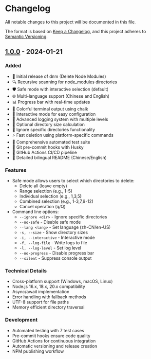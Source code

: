 # Changelog

All notable changes to this project will be documented in this file.

The format is based on [Keep a Changelog](https://keepachangelog.com/en/1.0.0/),
and this project adheres to [Semantic Versioning](https://semver.org/spec/v2.0.0.html).

## [1.0.0] - 2024-01-21

### Added
- 🎉 Initial release of dnm (Delete Node Modules)
- 🔍 Recursive scanning for node_modules directories
- 🛡️ Safe mode with interactive selection (default)
- 🌐 Multi-language support (Chinese and English)
- 📊 Progress bar with real-time updates
- 🎨 Colorful terminal output using chalk
- 💬 Interactive mode for easy configuration
- 📝 Advanced logging system with multiple levels
- 📏 Optional directory size calculation
- 🚫 Ignore specific directories functionality
- ⚡ Fast deletion using platform-specific commands
- 🧪 Comprehensive automated test suite
- 🔧 Git pre-commit hooks with Husky
- 🚀 GitHub Actions CI/CD pipeline
- 📖 Detailed bilingual README (Chinese/English)

### Features
- Safe mode allows users to select which directories to delete:
  - Delete all (leave empty)
  - Range selection (e.g., 1-5)
  - Individual selection (e.g., 1,3,5)
  - Combined selection (e.g., 1-3,7,9-12)
  - Cancel operation (q/Q)
- Command line options:
  - `--ignore <dir>` - Ignore specific directories
  - `--no-safe` - Disable safe mode
  - `--lang <lang>` - Set language (zh-CN/en-US)
  - `-s, --size` - Show directory sizes
  - `-i, --interactive` - Interactive mode
  - `-f, --log-file` - Write logs to file
  - `-l, --log-level` - Set log level
  - `--no-progress` - Disable progress bar
  - `--silent` - Suppress console output

### Technical Details
- Cross-platform support (Windows, macOS, Linux)
- Node.js 16.x, 18.x, 20.x compatibility
- Async/await implementation
- Error handling with fallback methods
- UTF-8 support for file paths
- Memory efficient directory traversal

### Development
- Automated testing with 7 test cases
- Pre-commit hooks ensure code quality
- GitHub Actions for continuous integration
- Automatic versioning and release creation
- NPM publishing workflow

[1.0.0]: https://github.com/yourusername/dnm/releases/tag/v1.0.0
